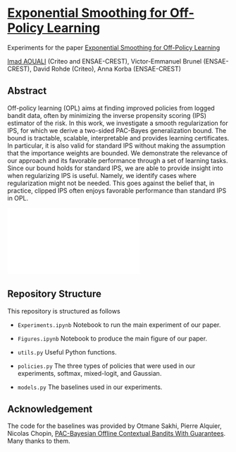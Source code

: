 # [Exponential Smoothing for Off-Policy Learning](https://proceedings.mlr.press/v202/aouali23a/aouali23a.pdf)

Experiments for the paper [Exponential Smoothing for Off-Policy Learning](https://proceedings.mlr.press/v202/aouali23a/aouali23a.pdf)

[Imad AOUALI](https://www.iaouali.com/) (Criteo and ENSAE-CREST), Victor-Emmanuel Brunel (ENSAE-CREST), David Rohde (Criteo), Anna Korba (ENSAE-CREST)

## Abstract

Off-policy learning (OPL) aims at finding improved policies from logged bandit data, often by minimizing the inverse propensity scoring (IPS) estimator of the risk. In this work, we investigate a smooth regularization for IPS, for which we derive a two-sided PAC-Bayes generalization bound. The bound is tractable, scalable, interpretable and provides learning certificates. In particular, it is also valid for standard IPS without making the assumption that the importance weights are bounded. We demonstrate the relevance of our approach and its favorable performance through a set of learning tasks. Since our bound holds for standard IPS, we are able to provide insight into when regularizing IPS is useful. Namely, we identify cases where regularization might not be needed. This goes against the belief that, in practice, clipped IPS often enjoys favorable performance than standard IPS in OPL.

![Comparison](figures/vision_datasets.pdf)

## Repository Structure

This repository is structured as follows

- `Experiments.ipynb`
Notebook to run the main experiment of our paper.

- `Figures.ipynb`
Notebook to produce the main figure of our paper.

- `utils.py`
Useful Python functions.

- `policies.py`
The three types of policies that were used in our experiments, softmax, mixed-logit, and Gaussian.

- `models.py` 
The baselines used in our experiments.

[imad-email]: mailto:imadaouali9@gmail.com 

## Acknowledgement
The code for the baselines was provided by Otmane Sakhi, Pierre Alquier, Nicolas Chopin, [PAC-Bayesian Offline Contextual Bandits With Guarantees](https://proceedings.mlr.press/v202/sakhi23a/sakhi23a.pdf). Many thanks to them.
